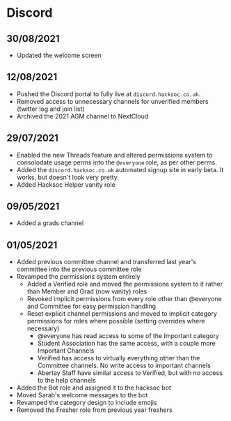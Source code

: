 # Discord

## 30/08/2021

* Updated the welcome screen

## 12/08/2021

* Pushed the Discord portal to fully live at `discord.hacksoc.co.uk`.
* Removed access to unnecessary channels for unverified members \(twitter log and join list\)
* Archived the 2021 AGM channel to NextCloud

## 29/07/2021

* Enabled the new Threads feature and altered permissions system to consolodate usage perms into the `@everyone` role, as per other perms.
* Added the `discord.hacksoc.co.uk` automated signup site in early beta. It works, but doesn't look very pretty.
* Added Hacksoc Helper vanity role

## 09/05/2021

* Added a grads channel

## 01/05/2021

* Added previous committee channel and transferred last year's committee into the previous committee role
* Revamped the permissions system entirely
  * Added a Verified role and moved the permissions system to it rather than Member and Grad \(now vanity\) roles
  * Revoked implicit permissions from every role other than @everyone and Committee for easy permission handling
  * Reset explicit channel permissions and moved to implicit category permissions for roles where possible \(setting overrides where necessary\)
    * @everyone has read access to some of the Important category
    * Student Association has the same access, with a couple more Important Channels
    * Verified has access to virtually everything other than the Committee channels. No write access to important channels
    * Abertay Staff have similar access to Verified, but with no access to the help channels
* Added the Bot role and assigned it to the hacksoc bot
* Moved Sarah's welcome messages to the bot
* Revamped the category design to include emojis
* Removed the Fresher role from previous year freshers

